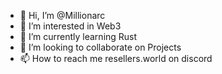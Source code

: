 - 👋 Hi, I’m @Millionarc
- 👀 I’m interested in Web3
- 🌱 I’m currently learning Rust
- 💞️ I’m looking to collaborate on Projects
- 📫 How to reach me resellers.world on discord

<!---
Millionarc/Millionarc is a ✨ special ✨ repository because its `README.md` (this file) appears on your GitHub profile.
You can click the Preview link to take a look at your changes.
--->
